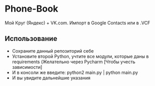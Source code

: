 Phone-Book
==========

Мой Круг (Яндекс) + VK.com. Импорт в Google Contacts или в .VCF

## Использование

- Сохраните данный репозиторий себе
- Установите второй Python, учтите все модули, которые даны в requirements (Желательно через Pycharm [Чтобы учесть зависимости]
- И в консоли же введите: python2 main.py | python main.py
- И вы увидите дальнейшие указания
